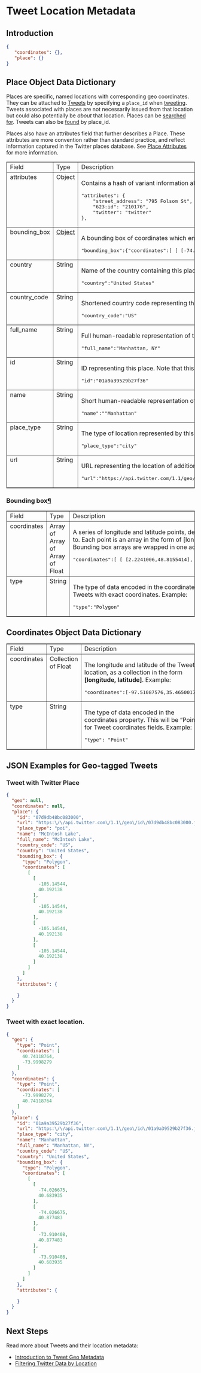 # Tweet Location Metadata

## Introduction

```json
{
   "coordinates": {}, 
   "place": {}
}
```

## Place Object Data Dictionary

Places are specific, named locations with corresponding geo coordinates. They can be attached to <a class="reference external" href="/overview/api/tweets">Tweets</a> by specifying a <code class="docutils literal"><span class="pre">place_id</span></code> when <a class="reference external" href="/rest/reference/post/statuses/update">tweeting</a>. Tweets associated with places are not necessarily issued from that location but could also potentially be <em>about</em> that location.&nbsp;Places can be <a class="reference external" href="/rest/reference/get/geo/search">searched
for</a>. Tweets can also be <a class="reference external" href="/rest/public/finding-tweets-about-places">found</a> by place_id.</p>
<p>Places also have an attributes field that further describes a Place. These attributes are more convention rather than standard practice, and reflect information captured in the Twitter places database.&nbsp;See <a class="reference external" href="#place_attributes">Place Attributes</a> for more information.</p>

<table border="1" class="docutils">
<colgroup>
<col width="8%" />
<col width="16%" />
<col width="76%" />
</colgroup>
<tbody valign="top">
<tr class="row-odd"><td>Field</td>
<td>Type</td>
<td>Description</td>
</tr>
<tr class="row-even"><td>attributes</td>
<td>Object</td>
<td><p class="first">Contains a hash of variant information about the place. See <a class="reference external" href="#place_attributes">Place Attributes</a> &nbsp;for more detail.
Example:</p>
<div class="code javascript last highlight-python"><div class="highlight"><pre><span></span>&quot;attributes&quot;: {
    &quot;street_address&quot;: &quot;795 Folsom St&quot;,
    &quot;623:id&quot;: &quot;210176&quot;,
    &quot;twitter&quot;: &quot;twitter&quot;
},
</pre></div>
</div>
</td>
</tr>
<tr class="row-odd"><td>bounding_box</td>
<td><a class="reference external" href="#obj-boundingbox">Object</a></td>
<td><p class="first">A bounding box of coordinates which encloses this place.
Example:</p>
<div class="code javascript last highlight-python"><div class="highlight"><pre><span></span>&quot;bounding_box&quot;:{&quot;coordinates&quot;:[ [ [-74.026675,40.683935],[-74.026675,40.877483],[-73.910408,40.877483],[-73.910408,40.3935] ] ], &quot;type&quot;:&quot;Polygon&quot;}
</pre></div>
</div>
</td>
</tr>
<tr class="row-even"><td>country</td>
<td>String</td>
<td><p class="first">Name of the country containing this place.
Example:</p>
<div class="code javascript last highlight-python"><div class="highlight"><pre><span></span>&quot;country&quot;:&quot;United States&quot;
</pre></div>
</div>
</td>
</tr>
<tr class="row-odd"><td>country_code</td>
<td>String</td>
<td><p class="first">Shortened country code representing the country containing this place.
Example:</p>
<div class="code javascript last highlight-python"><div class="highlight"><pre><span></span>&quot;country_code&quot;:&quot;US&quot;
</pre></div>
</div>
</td>
</tr>
<tr class="row-even"><td>full_name</td>
<td>String</td>
<td><p class="first">Full human-readable representation of the place&#8217;s name.
Example:</p>
<div class="code javascript last highlight-python"><div class="highlight"><pre><span></span>&quot;full_name&quot;:&quot;Manhattan, NY&quot;
</pre></div>
</div>
</td>
</tr>
<tr class="row-odd"><td>id</td>
<td>String</td>
<td><p class="first">ID representing this place. Note that this is represented as a string, not an integer.
Example:</p>
<div class="code javascript last highlight-python"><div class="highlight"><pre><span></span>&quot;id&quot;:&quot;01a9a39529b27f36&quot;
</pre></div>
</div>
</td>
</tr>
<tr class="row-even"><td>name</td>
<td>String</td>
<td><p class="first">Short human-readable representation of the place&#8217;s name.
Example:</p>
<div class="code javascript last highlight-python"><div class="highlight"><pre><span></span>&quot;name&quot;:&quot;"Manhattan&quot;
</pre></div>
</div>
</td>
</tr>
<tr class="row-odd"><td>place_type</td>
<td>String</td>
<td><p class="first">The type of location represented by this place.
Example:</p>
<div class="code javascript last highlight-python"><div class="highlight"><pre><span></span>&quot;place_type&quot;:&quot;city&quot;
</pre></div>
</div>
</td>
</tr>
<tr class="row-even"><td>url</td>
<td>String</td>
<td><p class="first">URL representing the location of additional place metadata for this place.
Example:</p>
<div class="code javascript last highlight-python"><div class="highlight"><pre><span></span>&quot;url&quot;:&quot;https://api.twitter.com/1.1/geo/id/7238f93a3e899af6.json&quot;
</pre></div>
</div>
</td>
</tr>
</tbody>
</table>
<div class="section" id="bounding-box">
<h3>Bounding box<a class="headerlink" href="#bounding-box" title="Permalink to this headline">¶</a></h3>
<table border="1" class="docutils">
<colgroup>
<col width="4%" />
<col width="9%" />
<col width="87%" />
</colgroup>
<tbody valign="top">
<tr class="row-odd"><td>Field</td>
<td>Type</td>
<td>Description</td>
</tr>
<tr class="row-even"><td>coordinates</td>
<td>Array of Array of Array of Float</td>
<td><p class="first">A series of longitude and latitude points, defining a box which will contain the Place entity this bounding box is related to. Each point is an array in the form of [longitude, latitude]. Points are grouped into an array per bounding box. Bounding box arrays are wrapped in one additional array to be compatible with the polygon notation.
Example:</p>
<div class="code javascript last highlight-python"><div class="highlight"><pre><span></span>&quot;coordinates&quot;:[ [ [2.2241006,48.8155414], [2.4699099,48.8155414], [2.4699099,48.9021461], [2.2241006,48.9021461] ] ]
</pre></div>
</div>
</td>
</tr>
<tr class="row-odd"><td>type</td>
<td>String</td>
<td><p class="first">The type of data encoded in the coordinates property. This will be &#8220;Polygon&#8221; for bounding boxes and &#8220;Pointn&#8221; for Tweets with exact coordinates.
Example:</p>
<div class="code javascript last highlight-python"><div class="highlight"><pre><span></span>&quot;type&quot;:&quot;Polygon&quot;
</pre></div>
</div>
</td>
</tr>
</tbody>
</table>
</div>
</div>

## Coordinates Object Data Dictionary

<table border="1" class="docutils">
<colgroup>
<col width="33%" />
<col width="33%" />
<col width="33%" />
</colgroup>
<tbody valign="top">
<tr class="row-odd"><td>Field</td>
<td>Type</td>
<td>Description</td>
</tr>
<tr class="row-even"><td>coordinates</td>
<td>Collection of Float</td>
<td><p class="first">The longitude and latitude of the Tweet&#8217;s location, as a collection in the form <strong>[longitude, latitude]</strong>.
Example:</p>
<div class="code javascript last highlight-python"><div class="highlight"><pre><span></span>&quot;coordinates&quot;:[-97.51087576,35.46500176]
</pre></div>
</div>
</td>
</tr>

<tr class="row-odd"><td>type</td>
<td>String</td>
<td><p class="first">The type of data encoded in the coordinates property. This will be &#8220;Point&#8221; for Tweet coordinates fields.
Example:</p>
<div class="code javascript last highlight-python"><div class="highlight"><pre><span></span>&quot;type&quot;: &quot;Point&quot;
</pre></div>
</div>
</td>
</tr>
</tbody>
</table>
</div>
</div>
</div>




## JSON Examples for Geo-tagged Tweets

### Tweet with Twitter Place

```json
{
  "geo": null,
  "coordinates": null,
  "place": {
    "id": "07d9db48bc083000",
    "url": "https:\/\/api.twitter.com\/1.1\/geo\/id\/07d9db48bc083000.json",
    "place_type": "poi",
    "name": "McIntosh Lake",
    "full_name": "McIntosh Lake",
    "country_code": "US",
    "country": "United States",
    "bounding_box": {
      "type": "Polygon",
      "coordinates": [
        [
          [
            -105.14544,
            40.192138
          ],
          [
            -105.14544,
            40.192138
          ],
          [
            -105.14544,
            40.192138
          ],
          [
            -105.14544,
            40.192138
          ]
        ]
      ]
    },
    "attributes": {
      
    }
  }
}

```

### Tweet with exact location.

```json
{
  "geo": {
    "type": "Point",
    "coordinates": [
      40.74118764,
      -73.9998279
    ]
  },
  "coordinates": {
    "type": "Point",
    "coordinates": [
      -73.9998279,
      40.74118764
    ]
  },
  "place": {
    "id": "01a9a39529b27f36",
    "url": "https:\/\/api.twitter.com\/1.1\/geo\/id\/01a9a39529b27f36.json",
    "place_type": "city",
    "name": "Manhattan",
    "full_name": "Manhattan, NY",
    "country_code": "US",
    "country": "United States",
    "bounding_box": {
      "type": "Polygon",
      "coordinates": [
        [
          [
            -74.026675,
            40.683935
          ],
          [
            -74.026675,
            40.877483
          ],
          [
            -73.910408,
            40.877483
          ],
          [
            -73.910408,
            40.683935
          ]
        ]
      ]
    },
    "attributes": {
      
    }
  }
}

```


## Next Steps

Read more about Tweets and their location metadata:

+ [Introduction to Tweet Geo Metadata](http://support.gnip.com/articles/geo-intro.html)
+ [Filtering Twitter Data by Location](http://support.gnip.com/articles/filtering-twitter-data-by-location.html)




